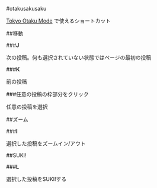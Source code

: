 #otakusakusaku

[Tokyo Otaku Mode](http://otakumode.com) で使えるショートカット

##移動

###**J**

次の投稿。何も選択されていない状態ではページの最初の投稿

###**K**

前の投稿

###任意の投稿の枠部分をクリック

任意の投稿を選択

##ズーム

###**I**

選択した投稿をズームイン/アウト

##SUKI!

###**L**

選択した投稿をSUKI!する

